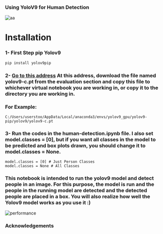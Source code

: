 ### Using YoloV9 for Human Detection
![aa](https://github.com/berkakyildizz/yolov9-human-detection/assets/129900162/5e9db71c-e8f2-4023-8ccb-5141689fd7f1)

# Installation
### 1- First Step pip Yolov9 

```python
pip install yolov9pip
```

### 2- [Go to this address](https://github.com/WongKinYiu/yolov9) At this address, download the file named yolov9-c.pt from the evaluation section and copy this file to whichever virtual notebook you are working in, or copy it to the directory you are working in. 
### For Example: 
```
C:/Users/userstoo/AppData/Local/anaconda3/envs/yolov9_gpu/yolov9-pip/yolov9/yolov9-c.pt
```

### 3- Run the codes in the human-detection.ipynb file. I also set model.classes = [0], but if you want all classes in the model to be predicted and box plots drawn, you should change it to model.classes = None.  
```
model.classes = [0] # Just Person Classes
model.classes = None # All Classes 
```

### This notebook is intended to run the yolov9 model and detect people in an image. For this purpose, the model is run and the people in the running model are detected and the detected people are placed in a box. You will also realize how well the Yolov9 model works as you use it :)

![performance](https://github.com/berkakyildizz/yolov9-human-detection/assets/129900162/8bc6afa1-dd23-4c7b-bb1f-db693f86fa2c)


### Acknowledgements


